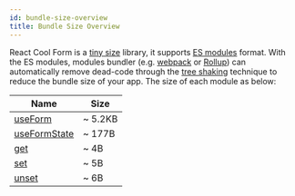 ```yaml
---
id: bundle-size-overview
title: Bundle Size Overview
---
```


React Cool Form is a [tiny size](https://bundlephobia.com/result?p=react-cool-form) library, it supports [ES modules](https://hacks.mozilla.org/2018/03/es-modules-a-cartoon-deep-dive) format. With the ES modules, modules bundler (e.g. [webpack](https://webpack.js.org) or [Rollup](https://rollupjs.org/guide)) can automatically remove dead-code through the [tree shaking](https://developer.mozilla.org/en-US/docs/Glossary/Tree_shaking) technique to reduce the bundle size of your app. The size of each module as below:

| Name                                               | Size    |
| -------------------------------------------------- | ------- |
| [useForm](../api-reference/use-form.md)            | ~ 5.2KB |
| [useFormState](../api-reference/use-form-state.md) | ~ 177B  |
| [get](../api-reference/utility-functions#get)      | ~ 4B    |
| [set](../api-reference/utility-functions#set)      | ~ 5B    |
| [unset](../api-reference/utility-functions#unset)  | ~ 6B    |
